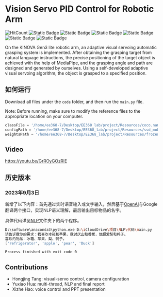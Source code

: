 # Vision Servo PID Control for Robotic Arm

![HitCount](https://img.shields.io/endpoint?url=https%3A%2F%2Fhits.dwyl.com%2FHuaYuXiao%2FAdaptive-Vision-Servo-for-Robotic-Arm-Automatic-Gripping-System.json%3Fcolor%3Dpink)
![Static Badge](https://img.shields.io/badge/ROS-kinetic-22314E?logo=ros)
![Static Badge](https://img.shields.io/badge/Ubuntu-16.04-E95420?logo=ubuntu)
![Static Badge](https://img.shields.io/badge/Python-_-3776AB?logo=python)
![Static Badge](https://img.shields.io/badge/TensorFlow-_-FF6F00?logo=tensorflow)
![Static Badge](https://img.shields.io/badge/OpenAI-_-412991?logo=openai)
![Static Badge](https://img.shields.io/badge/Google_Translate-_-4285F4?logo=googletranslate)

On the KINOVA Gen3 lite robotic arm, an adaptive visual servoing automatic grasping system is implemented. After obtaining the grasping target from natural language instructions, the precise positioning of the target object is achieved with the help of MediaPipe, and the grasping angle and path are designed and generated by ourselves. Using a self-developed adaptive visual servoing algorithm, the object is grasped to a specified position.

## 如何运行

Download all files under the `code` folder, and then run the `main.py` file.

Note: Before running, make sure to modify the reference files to the appropriate location on your computer.

```python
classFile = '/home/ee368-7/Desktop/EE368_lab/project/Resources/coco.names'
configPath = '/home/ee368-7/Desktop/EE368_lab/project/Resources/ssd_mobilenet_v3_large_coco_2020_01_14.pbtxt'
weightsPath = '/home/ee368-7/Desktop/EE368_lab/project/Resources/frozen_inference_graph.pb'
```

## Video

https://youtu.be/GrROyGOzRIE

## 历史版本

### 2023年9月3日

新增了以下内容：首先通过实时语音输入或文字输入，然后基于[OpenAI](https://github.com/chatanywhere/GPT_API_free)与Google翻译两个接口，实现NLP语义理解，最后输出目标物品的名字。

具体代码详见[NLP](https://github.com/HuaYuXiao/Visual-servo-NLP-based-6DOF-Manipulator-Grasp-System/tree/main/code/NLP)文件夹下的两个程序。

```bash
D:\software\anaconda3\python.exe D:\iCloudDrive\项目\NLP\代码\main.py 
请告诉我你的需求：我喜欢冰箱和苹果，我讨厌山和香蕉，他超爱梨和鸭子。
喜欢的物品：冰箱、苹果、梨、鸭子。
['refrigerator', 'apple', 'pear', 'Duck']

Process finished with exit code 0
```

## Contributions
- Hongjing Tang: visual-servo control, camera configuration
- Yuxiao Hua: multi-thread, NLP and final report
- Xizhe Hao: voice control and PPT presentation
